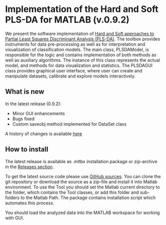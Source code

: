 Implementation of the Hard and Soft PLS-DA for MATLAB (v.0.9.2)
===========================================

We present the software implementation of [Hard and Soft approaches to Partial Least Squares Discriminant Analysis (PLS-DA)](https://onlinelibrary.wiley.com/doi/abs/10.1002/cem.3030). 
The toolbox provides instruments for data pre-processing as well as for interpretation and visualization of classification models. 
The main class, PLSDAModel, is responsible for the logic and contains implementation of both methods as well as auxiliary algorithms. 
The instance of this class represents the actual model, and methods for data visualization and statistics. 
The PLSDAGUI class provides graphical user interface, where user can create and manipulate datasets, calibrate and explore models interactively.  

What is new
-----------

In the latest release (0.9.2):
* Minor GUI enhancements
* Bugs fixed
* Custom saveobj method implemented for DataSet class

A history of changes is available [here](NEWS.md)


How to install
--------------
The latest release is available as .mltbx installation package or zip-archive in the [Releases section](https://github.com/yzontov/pls-da/releases). 

To get the latest source code please use [GitHub sources](https://github.com/yzontov/pls-da/). 
You can clone the git repository or download the source as a zip-file and install it into Matlab environment.
To use the Tool you should set the Matlab current directory to the folder, which contains the Tool classes, or add this folder and sub-folders to the Matlab Path.
The package contains installation script which automates this process.

You should load the analyzed data into the MATLAB workspace for working with GUI.
